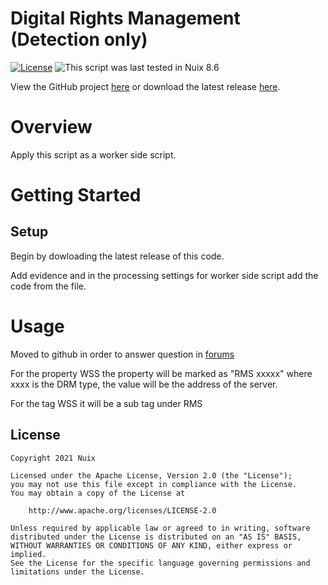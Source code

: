 Digital Rights Management (Detection only)
==============

[![License](https://img.shields.io/badge/License-Apache%202.0-blue.svg)](http://www.apache.org/licenses/LICENSE-2.0) ![This script was last tested in Nuix 8.6](https://img.shields.io/badge/Script%20Tested%20in%20Nuix-8.6-green.svg)

View the GitHub project [here](https://github.com/Nuix/Digital-Rights-Management) or download the latest release [here](https://github.com/Nuix/Digital-Rights-Management/releases).

# Overview

Apply this script as a worker side script.

# Getting Started

## Setup

Begin by dowloading the latest release of this code. 

Add evidence and in the processing settings for worker side script add the code from the file.


# Usage

Moved to github in order to answer question in [forums](https://forums.nuix.com/t/digital-rights-management-encryption-workflow/2112?u=cameronstiller)

For the property WSS the property will be marked as "RMS xxxxx" where xxxx is the DRM type, the value will be the address of the server.

For the tag WSS it will be a sub tag under RMS

## License

```
Copyright 2021 Nuix

Licensed under the Apache License, Version 2.0 (the "License");
you may not use this file except in compliance with the License.
You may obtain a copy of the License at

    http://www.apache.org/licenses/LICENSE-2.0

Unless required by applicable law or agreed to in writing, software
distributed under the License is distributed on an "AS IS" BASIS,
WITHOUT WARRANTIES OR CONDITIONS OF ANY KIND, either express or implied.
See the License for the specific language governing permissions and
limitations under the License.
```
